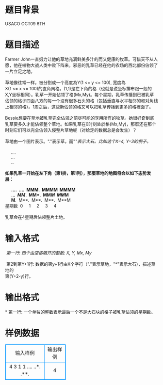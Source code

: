 # 

 
 # 题目背景 
USACO&nbsp;OCT09&nbsp;6TH 

 
 # 题目描述 
Farmer&nbsp;John一直努力让他的草地充满鲜美多汁的而又健康的牧草。可惜天不从人愿，他在植物大战人类中败下阵来。邪恶的乳草已经在他的农场的西北部份佔领了一片立足之地。<BR><BR>草地像往常一样，被分割成一个高度為Y(1&nbsp;&lt;=&nbsp;y&nbsp;&lt;=&nbsp;100),&nbsp;宽度為X(1&nbsp;&lt;=&nbsp;x&nbsp;&lt;=&nbsp;100)的直角网格。(1,1)是左下角的格（也就是说坐标排布跟一般的X,Y坐标相同）。乳草一开始佔领了格(Mx,My)。每个星期，乳草传播到已被乳草佔领的格子四面八方的每一个没有很多石头的格（包括垂直与水平相邻的和对角线上相邻的格）。1周之后，这些新佔领的格又可以把乳草传播到更多的格裡面了。<BR><BR>Bessie想要在草地被乳草完全佔领之前尽可能的享用所有的牧草。她很好奇到底乳草要多久才能佔领整个草地。如果乳草在0时刻处於格(Mx,My)，那麼还在那个时刻它们可以完全佔领入侵整片草地呢（对给定的数据总是会发生）？<BR><BR>草地由一个图片表示。"."表示草，而"*"表示大石。比如这个X=4,&nbsp;Y=3的例子。<BR><BR>&nbsp;&nbsp;&nbsp;&nbsp;&nbsp;....<BR>&nbsp;&nbsp;&nbsp;&nbsp;&nbsp;..*.<BR>&nbsp;&nbsp;&nbsp;&nbsp;&nbsp;.**.<BR><BR>如果乳草一开始在左下角（第1排，第1列），那麼草地的地图将会以如下态势发展：<BR><BR>&nbsp;&nbsp;&nbsp;&nbsp;&nbsp;&nbsp;....&nbsp;&nbsp;....&nbsp;&nbsp;MMM.&nbsp;&nbsp;MMMM&nbsp;&nbsp;MMMM&nbsp;&nbsp;<BR>&nbsp;&nbsp;&nbsp;&nbsp;&nbsp;&nbsp;..*.&nbsp;&nbsp;MM*.&nbsp;&nbsp;MM*.&nbsp;&nbsp;MM*M&nbsp;&nbsp;MM*M&nbsp;&nbsp;<BR>&nbsp;&nbsp;&nbsp;&nbsp;&nbsp;&nbsp;M**.&nbsp;&nbsp;M**.&nbsp;&nbsp;M**.&nbsp;&nbsp;M**.&nbsp;&nbsp;M**M&nbsp;&nbsp;<BR>星期数&nbsp;&nbsp;0&nbsp;&nbsp;&nbsp;&nbsp;&nbsp;1&nbsp;&nbsp;&nbsp;&nbsp;&nbsp;2&nbsp;&nbsp;&nbsp;&nbsp;&nbsp;3&nbsp;&nbsp;&nbsp;&nbsp;&nbsp;4<BR><BR>乳草会在4星期后佔领整片土地。<BR> 

 
 # 输入格式 
*&nbsp;第一行:&nbsp;四个由空格隔开的整数:&nbsp;X,&nbsp;Y,&nbsp;Mx,&nbsp;My<BR><BR>*&nbsp;第2到第Y+1行:&nbsp;数据的第y+1行由X个字符（"."表示草地，"*"表示大石），描述草地的<BR>	第(Y+2-y)行。 

 
 # 输出格式 
*&nbsp;第一行:&nbsp;一个单独的整数表示最后一个不是大石块的格子被乳草佔领的星期数。 
# 样例数据
<style>
        table,table tr th, table tr td { border:1px solid #0094ff; }
        table { width: 200px; min-height: 25px; line-height: 25px; text-align: center; border-collapse: collapse;}   
    </style>
<table>
	<tr>
		<td>输入样例</td>
		<td>输出样例</td>
	</tr>
<tr><td>4 3 1 1
....
..*.
.**.
</td><td>4
</td></tr></table>
